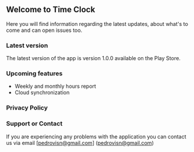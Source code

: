 ## Welcome to Time Clock

Here you will find information regarding the latest updates, about what's to come and can open issues too.

### Latest version

The latest version of the app is version 1.0.0 available on the Play Store.

### Upcoming features

- Weekly and monthly hours report
- Cloud synchronization

### Privacy Policy

### Support or Contact

If you are experiencing any problems with the application you can contact us via email [pedrovisn@gmail.com] (pedrovisn@gmail.com)

